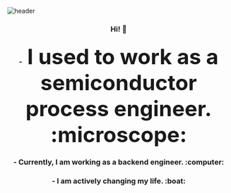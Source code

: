 ![header](https://capsule-render.vercel.app/api?type=waving&color=224384&height=160&section=header)


<h3 align="center">
    <strong>Hi! 👋</strong>
</h3>

<h3 align="center">
    <strong>-<font size="10"> I used to work as a semiconductor process engineer. :microscope:</font></strong>
</h3>

<h3 align="center">
    <strong>- Currently, I am working as a backend engineer. :computer:</strong>
</h3>

<h3 align="center">
    <strong>- I am actively changing my life. :boat:</strong>
</h3>

<br>
<br>


<!-- [![Solved.ac
프로필](http://mazassumnida.wtf/api/v2/generate_badge?boj=leehi402)](https://solved.ac/{leehi402})  


<!--
**wonhee77/wonhee77** is a ✨ _special_ ✨ repository because its `README.md` (this file) appears on your GitHub profile.

Here are some ideas to get you started:

- 🔭 I’m currently working on ...
- 🌱 I’m currently learning ...
- 👯 I’m looking to collaborate on ...
- 🤔 I’m looking for help with ...
- 💬 Ask me about ...
- 📫 How to reach me: ...
- 😄 Pronouns: ...
- ⚡ Fun fact: ...
![footer](https://capsule-render.vercel.app/api?type=waving&color=224384&height=140&section=footer)
-->

